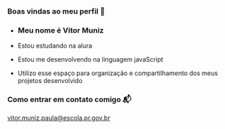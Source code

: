 ### Boas vindas ao meu perfil  🧠

- ### Meu nome é Vitor Muniz

- Estou estudando na alura
- Estou me desenvolvendo na linguagem javaScript
- Utilizo esse espaço para organização e compartilhamento dos meus projetos desenvolvido
 ### Como entrar em contato comigo  📬

 vitor.muniz.paula@escola.pr.gov.br
